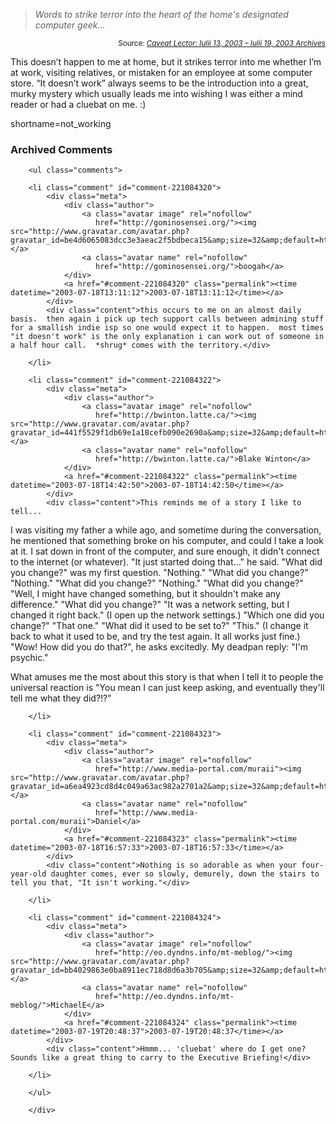 <blockquote cite="http://www.yarinareth.net/caveatlector/archive/week_2003_07_13.html#e001938"><i>Words to strike terror into the heart of the home's designated computer geek...</i></blockquote><div class="credit" align="right"><small>Source: <cite><a href="http://www.yarinareth.net/caveatlector/archive/week_2003_07_13.html#e001938">Caveat Lector: Iulii 13, 2003 &#8211; Iulii 19, 2003 Archives</a></cite></small></div><p>This doesn&#8217;t happen to me at home, but it strikes terror into me whether I&#8217;m at work, visiting relatives, or mistaken for an employee at some computer store.  &#8220;It doesn&#8217;t work&#8221; always seems to be the introduction into a great, murky mystery which usually leads me into wishing I was either a mind reader or had a cluebat on me.  :)</p>
<!--more-->
shortname=not_working

<div id="comments" class="comments archived-comments">
            <h3>Archived Comments</h3>
            
        <ul class="comments">
            
        <li class="comment" id="comment-221084320">
            <div class="meta">
                <div class="author">
                    <a class="avatar image" rel="nofollow" 
                       href="http://gominosensei.org/"><img src="http://www.gravatar.com/avatar.php?gravatar_id=be4d6065083dcc3e3aeac2f5bdbeca15&amp;size=32&amp;default=http://mediacdn.disqus.com/1320279820/images/noavatar32.png"/></a>
                    <a class="avatar name" rel="nofollow" 
                       href="http://gominosensei.org/">boogah</a>
                </div>
                <a href="#comment-221084320" class="permalink"><time datetime="2003-07-18T13:11:12">2003-07-18T13:11:12</time></a>
            </div>
            <div class="content">this occurs to me on an almost daily basis.  then again i pick up tech support calls between admining stuff for a smallish indie isp so one would expect it to happen.  most times "it doesn't work" is the only explanation i can work out of someone in a half hour call.  *shrug* comes with the territory.</div>
            
        </li>
    
        <li class="comment" id="comment-221084322">
            <div class="meta">
                <div class="author">
                    <a class="avatar image" rel="nofollow" 
                       href="http://bwinton.latte.ca/"><img src="http://www.gravatar.com/avatar.php?gravatar_id=441f5529f1db69e1a18cefb090e2690a&amp;size=32&amp;default=http://mediacdn.disqus.com/1320279820/images/noavatar32.png"/></a>
                    <a class="avatar name" rel="nofollow" 
                       href="http://bwinton.latte.ca/">Blake Winton</a>
                </div>
                <a href="#comment-221084322" class="permalink"><time datetime="2003-07-18T14:42:50">2003-07-18T14:42:50</time></a>
            </div>
            <div class="content">This reminds me of a story I like to tell...

I was visiting my father a while ago, and sometime during the conversation, he mentioned that something broke on his computer, and could I take a look at it.  I sat down in front of the computer, and sure enough, it didn't connect to the internet (or whatever).
"It just started doing that..." he said.
"What did you change?" was my first question.
"Nothing."
"What did you change?"
"Nothing."
"What did you change?"
"Nothing."
"What did you change?"
"Well, I might have changed something, but it shouldn't make any difference."
"What did you change?"
"It was a network setting, but I changed it right back."
(I open up the network settings.)
"Which one did you change?"
"That one."
"What did it used to be set to?"
"This."
(I change it back to what it used to be, and try the test again.  It all works just fine.)
"Wow!  How did you do that?", he asks excitedly.
My deadpan reply: "I'm psychic."

What amuses me the most about this story is that when I tell it to people the universal reaction is "You mean I can just keep asking, and eventually they'll tell me what they did?!?"</div>
            
        </li>
    
        <li class="comment" id="comment-221084323">
            <div class="meta">
                <div class="author">
                    <a class="avatar image" rel="nofollow" 
                       href="http://www.media-portal.com/muraii"><img src="http://www.gravatar.com/avatar.php?gravatar_id=a6ea4923cd8d4c049a63ac982a2701a2&amp;size=32&amp;default=http://mediacdn.disqus.com/1320279820/images/noavatar32.png"/></a>
                    <a class="avatar name" rel="nofollow" 
                       href="http://www.media-portal.com/muraii">Daniel</a>
                </div>
                <a href="#comment-221084323" class="permalink"><time datetime="2003-07-18T16:57:33">2003-07-18T16:57:33</time></a>
            </div>
            <div class="content">Nothing is so adorable as when your four-year-old daughter comes, ever so slowly, demurely, down the stairs to tell you that, "It isn't working."</div>
            
        </li>
    
        <li class="comment" id="comment-221084324">
            <div class="meta">
                <div class="author">
                    <a class="avatar image" rel="nofollow" 
                       href="http://eo.dyndns.info/mt-meblog/"><img src="http://www.gravatar.com/avatar.php?gravatar_id=bb4029863e0ba8911ec718d8d6a3b705&amp;size=32&amp;default=http://mediacdn.disqus.com/1320279820/images/noavatar32.png"/></a>
                    <a class="avatar name" rel="nofollow" 
                       href="http://eo.dyndns.info/mt-meblog/">MichaelE</a>
                </div>
                <a href="#comment-221084324" class="permalink"><time datetime="2003-07-19T20:48:37">2003-07-19T20:48:37</time></a>
            </div>
            <div class="content">Hmmm... 'cluebat' where do I get one? Sounds like a great thing to carry to the Executive Briefing!</div>
            
        </li>
    
        </ul>
    
        </div>
    